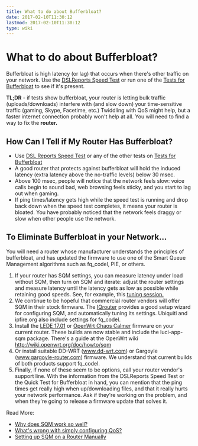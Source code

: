 ```yaml
---
title: What to do about Bufferbloat?
date: 2017-02-10T11:30:12
lastmod: 2017-02-10T11:30:12
type: wiki
---
```

# What to do about Bufferbloat?

Bufferbloat is high latency (or lag) that occurs when there's other
traffic on your network. Use the [DSLReports Speed
Test](http://dslreports.com/speedtest) or run one of the [Tests for Bufferbloat](Tests_for_Bufferbloat.md) to see if it's present.

**TL;DR** - if tests show bufferbloat, your router is letting bulk
traffic (uploads/downloads) interfere with (and slow down) your
time-sensitive traffic (gaming, Skype, Facetime, etc.) Twiddling with
QoS might help, but a faster internet connection probably won't help at all. You
will need to find a way to fix the **router.**

## How Can I Tell if My Router Has Bufferbloat?

-   Use [DSL Reports Speed Test](http://dslreports.com/speedtest) or any of the other tests on [Tests for Bufferbloat](Tests_for_Bufferbloat.md)
-   A good router that protects against bufferbloat will hold the
    induced latency (extra latency above the no-traffic levels) below
    30 msec.
-   Above 100 msec, people will notice that the network feels slow:
    voice calls begin to sound bad, web browsing feels sticky, and
    you start to lag out when gaming.
-   If ping times/latency gets high while the speed test is running and drop back
    down when the speed test completes, it means your router is bloated.
    You have probably noticed that the network feels draggy or slow when
    other people use the network.

## To Eliminate Bufferbloat in your Network...

You will need a router whose manufacturer understands the principles of
bufferbloat, and has updated the firmware to use one of the Smart Queue
Management algorithms such as fq_codel, PIE, or others.

1.  If your router has SQM settings, you can measure latency under load without SQM, 
    then turn on SQM and iterate: adjust the router settings and measure latency 
    until the latency gets as low as possible while retaining good speeds.
    See, for example, this [tuning session.](Getting_SQM_Running_Right)
2.  We continue to be hopeful that commercial router vendors will offer
    SQM in their stock firmware. 
    The [IQrouter](http://evenroute.com) provides a good setup wizard for
    configuring SQM, and automatically tuning its settings.
    Ubiquiti and ipfire.org also include settings for fq_codel. 
3.  Install the [LEDE 17.01](https://lede-project.org) or 
    [OpenWrt Chaos Calmer](http://openwrt.org/) firmware
    on your current router. These builds are now
    stable and include the luci-app-sqm package.
    There's a guide at the OpenWrt wiki
    http://wiki.openwrt.org/doc/howto/sqm
4.  Or install suitable DD-WRT (www.dd-wrt.com) or
    Gargoyle (www.gargoyle-router.com) firmware. We understand that
    current builds of both products support fq_codel.
5.  Finally, if none of these seem to be options, call your router
    vendor's support line. With the information from the DSLReports
    Speed Test or the Quick Test for Bufferbloat in hand, you can
    mention that the ping times get really high when up/downloading
    files, and that it really hurts your network performance. Ask if
    they're working on the problem, and when they're going to release a
    firmware update that solves it.

Read More:

* [Why does SQM work so well?](More_about_Bufferbloat#why-does-sqm-work-so-well)
* [What's wrong with simply configuring QoS?](More_about_Bufferbloat#what-s-wrong-with-simply-configuring-qos)
* [Setting up SQM on a Router Manually](More_about_Bufferbloat#setting-up-a-router-manually)
